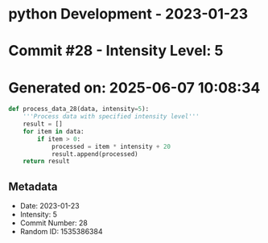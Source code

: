 ﻿# python Development - 2023-01-23
# Commit #28 - Intensity Level: 5
# Generated on: 2025-06-07 10:08:34
```python
def process_data_28(data, intensity=5):
    '''Process data with specified intensity level'''
    result = []
    for item in data:
        if item > 0:
            processed = item * intensity + 20
            result.append(processed)
    return result
```
## Metadata
- Date: 2023-01-23
- Intensity: 5
- Commit Number: 28
- Random ID: 1535386384
